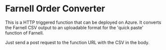 # Farnell Order Converter

This is a HTTP triggered function that can be deployed on Azure. It converts the Farnell CSV output to an uploadable format for the 'quick paste' function of Farnell.

Just send a post request to the function URL with the CSV in the body.